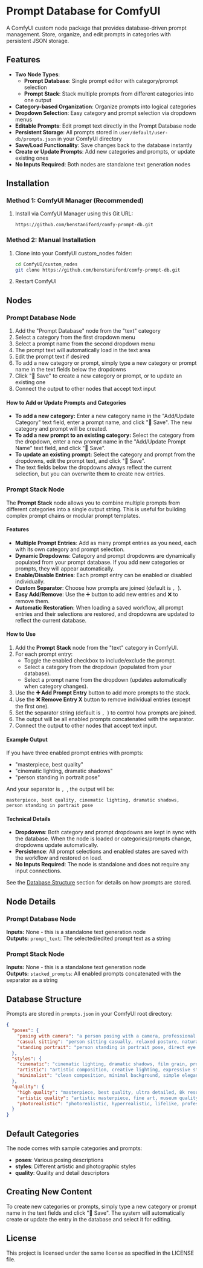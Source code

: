 # Prompt Database for ComfyUI

A ComfyUI custom node package that provides database-driven prompt management. Store, organize, and edit prompts in categories with persistent JSON storage.

## Features

- **Two Node Types**: 
  - **Prompt Database**: Single prompt editor with category/prompt selection
  - **Prompt Stack**: Stack multiple prompts from different categories into one output
- **Category-based Organization**: Organize prompts into logical categories
- **Dropdown Selection**: Easy category and prompt selection via dropdown menus
- **Editable Prompts**: Edit prompt text directly in the Prompt Database node
- **Persistent Storage**: All prompts stored in `user/default/user-db/prompts.json` in your ComfyUI directory
- **Save/Load Functionality**: Save changes back to the database instantly
- **Create or Update Prompts**: Add new categories and prompts, or update existing ones
- **No Inputs Required**: Both nodes are standalone text generation nodes

## Installation

### Method 1: ComfyUI Manager (Recommended)
1. Install via ComfyUI Manager using this Git URL:
   ```
   https://github.com/benstaniford/comfy-prompt-db.git
   ```

### Method 2: Manual Installation
1. Clone into your ComfyUI custom_nodes folder:
   ```bash
   cd ComfyUI/custom_nodes
   git clone https://github.com/benstaniford/comfy-prompt-db.git
   ```
2. Restart ComfyUI

## Nodes

### Prompt Database Node

1. Add the "Prompt Database" node from the "text" category
2. Select a category from the first dropdown menu
3. Select a prompt name from the second dropdown menu
4. The prompt text will automatically load in the text area
5. Edit the prompt text if desired
6. To add a new category or prompt, simply type a new category or prompt name in the text fields below the dropdowns
7. Click "💾 Save" to create a new category or prompt, or to update an existing one
8. Connect the output to other nodes that accept text input

#### How to Add or Update Prompts and Categories
- **To add a new category:** Enter a new category name in the "Add/Update Category" text field, enter a prompt name, and click "💾 Save". The new category and prompt will be created.
- **To add a new prompt to an existing category:** Select the category from the dropdown, enter a new prompt name in the "Add/Update Prompt Name" text field, and click "💾 Save".
- **To update an existing prompt:** Select the category and prompt from the dropdowns, edit the prompt text, and click "💾 Save".
- The text fields below the dropdowns always reflect the current selection, but you can overwrite them to create new entries.

### Prompt Stack Node

The **Prompt Stack** node allows you to combine multiple prompts from different categories into a single output string. This is useful for building complex prompt chains or modular prompt templates.

#### Features
- **Multiple Prompt Entries**: Add as many prompt entries as you need, each with its own category and prompt selection.
- **Dynamic Dropdowns**: Category and prompt dropdowns are dynamically populated from your prompt database. If you add new categories or prompts, they will appear automatically.
- **Enable/Disable Entries**: Each prompt entry can be enabled or disabled individually.
- **Custom Separator**: Choose how prompts are joined (default is `, `).
- **Easy Add/Remove**: Use the ➕ button to add new entries and ❌ to remove them.
- **Automatic Restoration**: When loading a saved workflow, all prompt entries and their selections are restored, and dropdowns are updated to reflect the current database.

#### How to Use
1. Add the **Prompt Stack** node from the "text" category in ComfyUI.
2. For each prompt entry:
   - Toggle the enabled checkbox to include/exclude the prompt.
   - Select a category from the dropdown (populated from your database).
   - Select a prompt name from the dropdown (updates automatically when category changes).
3. Use the **➕ Add Prompt Entry** button to add more prompts to the stack.
4. Use the **❌ Remove Entry X** button to remove individual entries (except the first one).
5. Set the separator string (default is `, `) to control how prompts are joined.
6. The output will be all enabled prompts concatenated with the separator.
7. Connect the output to other nodes that accept text input.

#### Example Output
If you have three enabled prompt entries with prompts:
- "masterpiece, best quality"
- "cinematic lighting, dramatic shadows"
- "person standing in portrait pose"

And your separator is `, `, the output will be:

```
masterpiece, best quality, cinematic lighting, dramatic shadows, person standing in portrait pose
```

#### Technical Details
- **Dropdowns**: Both category and prompt dropdowns are kept in sync with the database. When the node is loaded or categories/prompts change, dropdowns update automatically.
- **Persistence**: All prompt selections and enabled states are saved with the workflow and restored on load.
- **No Inputs Required**: The node is standalone and does not require any input connections.

See the [Database Structure](#database-structure) section for details on how prompts are stored.

## Node Details

### Prompt Database Node
**Inputs:** None - this is a standalone text generation node  
**Outputs:** `prompt_text`: The selected/edited prompt text as a string

### Prompt Stack Node
**Inputs:** None - this is a standalone text generation node  
**Outputs:** `stacked_prompts`: All enabled prompts concatenated with the separator as a string

## Database Structure

Prompts are stored in `prompts.json` in your ComfyUI root directory:

```json
{
  "poses": {
    "posing with camera": "a person posing with a camera, professional photography pose, confident stance",
    "casual sitting": "person sitting casually, relaxed posture, natural lighting",
    "standing portrait": "person standing in portrait pose, direct eye contact, professional setting"
  },
  "styles": {
    "cinematic": "cinematic lighting, dramatic shadows, film grain, professional cinematography",
    "artistic": "artistic composition, creative lighting, expressive style, fine art photography",
    "minimalist": "clean composition, minimal background, simple elegant style"
  },
  "quality": {
    "high quality": "masterpiece, best quality, ultra detailed, 8k resolution, professional photography",
    "artistic quality": "artistic masterpiece, fine art, museum quality, exceptional detail",
    "photorealistic": "photorealistic, hyperrealistic, lifelike, professional photo quality"
  }
}
```

## Default Categories

The node comes with sample categories and prompts:
- **poses**: Various posing descriptions
- **styles**: Different artistic and photographic styles  
- **quality**: Quality and detail descriptors

## Creating New Content

To create new categories or prompts, simply type a new category or prompt name in the text fields and click "💾 Save". The system will automatically create or update the entry in the database and select it for editing.

## License

This project is licensed under the same license as specified in the LICENSE file.
